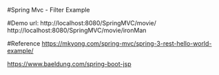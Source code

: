 #Spring Mvc - Filter Example

#Demo url:
http://localhost:8080/SpringMVC/movie/ 
http://localhost:8080/SpringMVC/movie/ironMan

#Reference
https://mkyong.com/spring-mvc/spring-3-rest-hello-world-example/


https://www.baeldung.com/spring-boot-jsp
